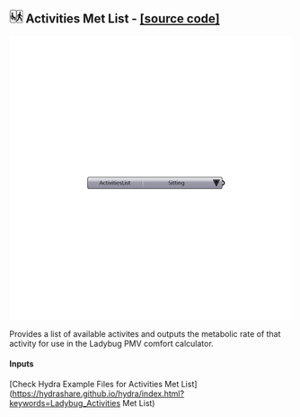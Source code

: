 ## ![](../../images/icons/Activities_Met_List.png) Activities Met List - [[source code]](https://github.com/ladybug-tools/ladybug-legacy/tree/master/src/Ladybug_Activities%20Met%20List.py)

![](../../images/components/Activities_Met_List.png)

Provides a list of available activites and outputs the metabolic rate of that activity for use in the Ladybug PMV comfort calculator.

#### Inputs


[Check Hydra Example Files for Activities Met List](https://hydrashare.github.io/hydra/index.html?keywords=Ladybug_Activities Met List)